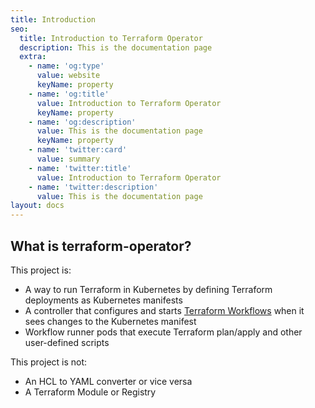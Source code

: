 ```yaml
---
title: Introduction
seo:
  title: Introduction to Terraform Operator
  description: This is the documentation page
  extra:
    - name: 'og:type'
      value: website
      keyName: property
    - name: 'og:title'
      value: Introduction to Terraform Operator
      keyName: property
    - name: 'og:description'
      value: This is the documentation page
      keyName: property
    - name: 'twitter:card'
      value: summary
    - name: 'twitter:title'
      value: Introduction to Terraform Operator
    - name: 'twitter:description'
      value: This is the documentation page
layout: docs
---
```


## What is terraform-operator?

This project is:

- A way to run Terraform in Kubernetes by defining Terraform deployments as Kubernetes manifests
- A controller that configures and starts [Terraform Workflows](docs/architecture.md) when it sees changes to the Kubernetes manifest
- Workflow runner pods that execute Terraform plan/apply and other user-defined scripts

This project is not:

- An HCL to YAML converter or vice versa
- A Terraform Module or Registry